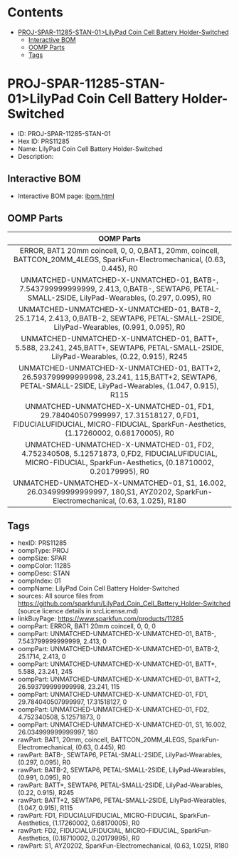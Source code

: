 



Contents
========

* [PROJ-SPAR-11285-STAN-01>LilyPad Coin Cell Battery Holder-Switched](#proj-spar-11285-stan-01lilypad-coin-cell-battery-holder-switched)
	* [Interactive BOM](#interactive-bom)
	* [OOMP Parts](#oomp-parts)
	* [Tags](#tags)

# PROJ-SPAR-11285-STAN-01>LilyPad Coin Cell Battery Holder-Switched

- ID: PROJ-SPAR-11285-STAN-01
- Hex ID: PRS11285
- Name: LilyPad Coin Cell Battery Holder-Switched
- Description: 

## Interactive BOM

- Interactive BOM page: [ibom.html](kicad/bom/ibom.html)

## OOMP Parts
  

|OOMP Parts|
| :---: |
|ERROR, BAT1 20mm coincell, 0, 0, 0,BAT1, 20mm, coincell, BATTCON_20MM_4LEGS, SparkFun-Electromechanical, (0.63, 0.445), R0|
|UNMATCHED-UNMATCHED-X-UNMATCHED-01, BATB-, 7.543799999999999, 2.413, 0,BATB-, SEWTAP6, PETAL-SMALL-2SIDE, LilyPad-Wearables, (0.297, 0.095), R0|
|UNMATCHED-UNMATCHED-X-UNMATCHED-01, BATB-2, 25.1714, 2.413, 0,BATB-2, SEWTAP6, PETAL-SMALL-2SIDE, LilyPad-Wearables, (0.991, 0.095), R0|
|UNMATCHED-UNMATCHED-X-UNMATCHED-01, BATT+, 5.588, 23.241, 245,BATT+, SEWTAP6, PETAL-SMALL-2SIDE, LilyPad-Wearables, (0.22, 0.915), R245|
|UNMATCHED-UNMATCHED-X-UNMATCHED-01, BATT+2, 26.593799999999998, 23.241, 115,BATT+2, SEWTAP6, PETAL-SMALL-2SIDE, LilyPad-Wearables, (1.047, 0.915), R115|
|UNMATCHED-UNMATCHED-X-UNMATCHED-01, FD1, 29.784040507999997, 17.31518127, 0,FD1, FIDUCIALUFIDUCIAL, MICRO-FIDUCIAL, SparkFun-Aesthetics, (1.17260002, 0.68170005), R0|
|UNMATCHED-UNMATCHED-X-UNMATCHED-01, FD2, 4.752340508, 5.12571873, 0,FD2, FIDUCIALUFIDUCIAL, MICRO-FIDUCIAL, SparkFun-Aesthetics, (0.18710002, 0.20179995), R0|
|UNMATCHED-UNMATCHED-X-UNMATCHED-01, S1, 16.002, 26.034999999999997, 180,S1, AYZ0202, SparkFun-Electromechanical, (0.63, 1.025), R180|

## Tags

- hexID: PRS11285
- oompType: PROJ
- oompSize: SPAR
- oompColor: 11285
- oompDesc: STAN
- oompIndex: 01
- oompName: LilyPad Coin Cell Battery Holder-Switched
- sources: All source files from https://github.com/sparkfun/LilyPad_Coin_Cell_Battery_Holder-Switched (source licence details in srcLicense.md)
- linkBuyPage: https://www.sparkfun.com/products/11285
- oompPart: ERROR, BAT1 20mm coincell, 0, 0, 0
- oompPart: UNMATCHED-UNMATCHED-X-UNMATCHED-01, BATB-, 7.543799999999999, 2.413, 0
- oompPart: UNMATCHED-UNMATCHED-X-UNMATCHED-01, BATB-2, 25.1714, 2.413, 0
- oompPart: UNMATCHED-UNMATCHED-X-UNMATCHED-01, BATT+, 5.588, 23.241, 245
- oompPart: UNMATCHED-UNMATCHED-X-UNMATCHED-01, BATT+2, 26.593799999999998, 23.241, 115
- oompPart: UNMATCHED-UNMATCHED-X-UNMATCHED-01, FD1, 29.784040507999997, 17.31518127, 0
- oompPart: UNMATCHED-UNMATCHED-X-UNMATCHED-01, FD2, 4.752340508, 5.12571873, 0
- oompPart: UNMATCHED-UNMATCHED-X-UNMATCHED-01, S1, 16.002, 26.034999999999997, 180
- rawPart: BAT1, 20mm, coincell, BATTCON_20MM_4LEGS, SparkFun-Electromechanical, (0.63, 0.445), R0
- rawPart: BATB-, SEWTAP6, PETAL-SMALL-2SIDE, LilyPad-Wearables, (0.297, 0.095), R0
- rawPart: BATB-2, SEWTAP6, PETAL-SMALL-2SIDE, LilyPad-Wearables, (0.991, 0.095), R0
- rawPart: BATT+, SEWTAP6, PETAL-SMALL-2SIDE, LilyPad-Wearables, (0.22, 0.915), R245
- rawPart: BATT+2, SEWTAP6, PETAL-SMALL-2SIDE, LilyPad-Wearables, (1.047, 0.915), R115
- rawPart: FD1, FIDUCIALUFIDUCIAL, MICRO-FIDUCIAL, SparkFun-Aesthetics, (1.17260002, 0.68170005), R0
- rawPart: FD2, FIDUCIALUFIDUCIAL, MICRO-FIDUCIAL, SparkFun-Aesthetics, (0.18710002, 0.20179995), R0
- rawPart: S1, AYZ0202, SparkFun-Electromechanical, (0.63, 1.025), R180
